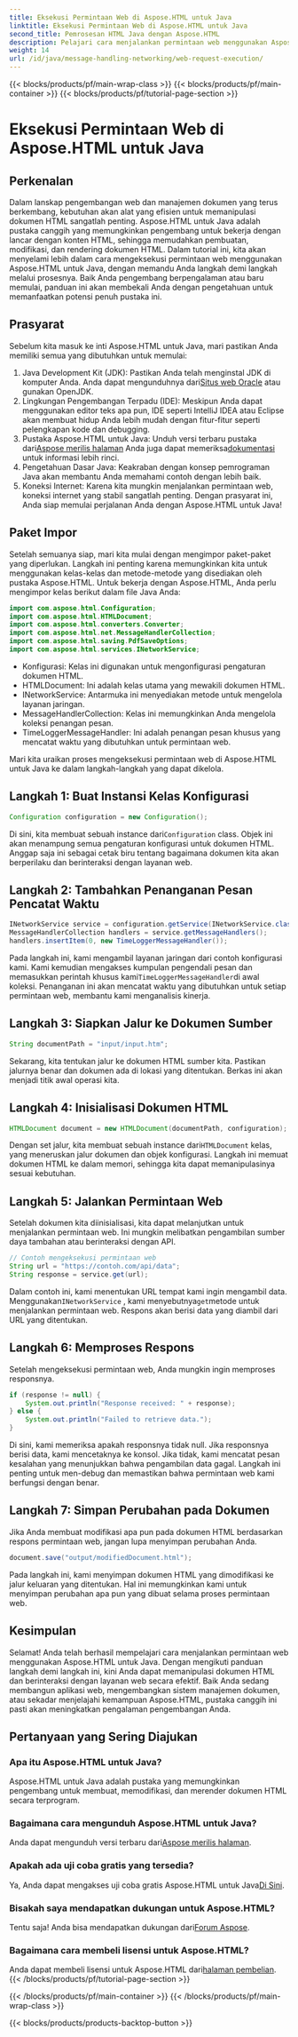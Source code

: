 ```yaml
---
title: Eksekusi Permintaan Web di Aspose.HTML untuk Java
linktitle: Eksekusi Permintaan Web di Aspose.HTML untuk Java
second_title: Pemrosesan HTML Java dengan Aspose.HTML
description: Pelajari cara menjalankan permintaan web menggunakan Aspose.HTML untuk Java dengan panduan langkah demi langkah yang komprehensif ini. Tingkatkan keterampilan manajemen dokumen HTML Anda.
weight: 14
url: /id/java/message-handling-networking/web-request-execution/
---
```


{{< blocks/products/pf/main-wrap-class >}}
{{< blocks/products/pf/main-container >}}
{{< blocks/products/pf/tutorial-page-section >}}

# Eksekusi Permintaan Web di Aspose.HTML untuk Java

## Perkenalan
Dalam lanskap pengembangan web dan manajemen dokumen yang terus berkembang, kebutuhan akan alat yang efisien untuk memanipulasi dokumen HTML sangatlah penting. Aspose.HTML untuk Java adalah pustaka canggih yang memungkinkan pengembang untuk bekerja dengan lancar dengan konten HTML, sehingga memudahkan pembuatan, modifikasi, dan rendering dokumen HTML. Dalam tutorial ini, kita akan menyelami lebih dalam cara mengeksekusi permintaan web menggunakan Aspose.HTML untuk Java, dengan memandu Anda langkah demi langkah melalui prosesnya. Baik Anda pengembang berpengalaman atau baru memulai, panduan ini akan membekali Anda dengan pengetahuan untuk memanfaatkan potensi penuh pustaka ini.
## Prasyarat
Sebelum kita masuk ke inti Aspose.HTML untuk Java, mari pastikan Anda memiliki semua yang dibutuhkan untuk memulai:
1.  Java Development Kit (JDK): Pastikan Anda telah menginstal JDK di komputer Anda. Anda dapat mengunduhnya dari[Situs web Oracle](https://www.oracle.com/java/technologies/javase-jdk11-downloads.html) atau gunakan OpenJDK.
2. Lingkungan Pengembangan Terpadu (IDE): Meskipun Anda dapat menggunakan editor teks apa pun, IDE seperti IntelliJ IDEA atau Eclipse akan membuat hidup Anda lebih mudah dengan fitur-fitur seperti pelengkapan kode dan debugging.
3.  Pustaka Aspose.HTML untuk Java: Unduh versi terbaru pustaka dari[Aspose merilis halaman](https://releases.aspose.com/html/java/) Anda juga dapat memeriksa[dokumentasi](https://reference.aspose.com/html/java/) untuk informasi lebih rinci.
4. Pengetahuan Dasar Java: Keakraban dengan konsep pemrograman Java akan membantu Anda memahami contoh dengan lebih baik.
5. Koneksi Internet: Karena kita mungkin menjalankan permintaan web, koneksi internet yang stabil sangatlah penting.
Dengan prasyarat ini, Anda siap memulai perjalanan Anda dengan Aspose.HTML untuk Java!
## Paket Impor
Setelah semuanya siap, mari kita mulai dengan mengimpor paket-paket yang diperlukan. Langkah ini penting karena memungkinkan kita untuk menggunakan kelas-kelas dan metode-metode yang disediakan oleh pustaka Aspose.HTML.
Untuk bekerja dengan Aspose.HTML, Anda perlu mengimpor kelas berikut dalam file Java Anda:
```java
import com.aspose.html.Configuration;
import com.aspose.html.HTMLDocument;
import com.aspose.html.converters.Converter;
import com.aspose.html.net.MessageHandlerCollection;
import com.aspose.html.saving.PdfSaveOptions;
import com.aspose.html.services.INetworkService;
```

- Konfigurasi: Kelas ini digunakan untuk mengonfigurasi pengaturan dokumen HTML.
- HTMLDocument: Ini adalah kelas utama yang mewakili dokumen HTML.
- INetworkService: Antarmuka ini menyediakan metode untuk mengelola layanan jaringan.
- MessageHandlerCollection: Kelas ini memungkinkan Anda mengelola koleksi penangan pesan.
- TimeLoggerMessageHandler: Ini adalah penangan pesan khusus yang mencatat waktu yang dibutuhkan untuk permintaan web.

Mari kita uraikan proses mengeksekusi permintaan web di Aspose.HTML untuk Java ke dalam langkah-langkah yang dapat dikelola.
## Langkah 1: Buat Instansi Kelas Konfigurasi
```java
Configuration configuration = new Configuration();
```

 Di sini, kita membuat sebuah instance dari`Configuration` class. Objek ini akan menampung semua pengaturan konfigurasi untuk dokumen HTML. Anggap saja ini sebagai cetak biru tentang bagaimana dokumen kita akan berperilaku dan berinteraksi dengan layanan web.
## Langkah 2: Tambahkan Penanganan Pesan Pencatat Waktu
```java
INetworkService service = configuration.getService(INetworkService.class);
MessageHandlerCollection handlers = service.getMessageHandlers();
handlers.insertItem(0, new TimeLoggerMessageHandler());
```

 Pada langkah ini, kami mengambil layanan jaringan dari contoh konfigurasi kami. Kami kemudian mengakses kumpulan pengendali pesan dan memasukkan perintah khusus kami`TimeLoggerMessageHandler`di awal koleksi. Penanganan ini akan mencatat waktu yang dibutuhkan untuk setiap permintaan web, membantu kami menganalisis kinerja.
## Langkah 3: Siapkan Jalur ke Dokumen Sumber
```java
String documentPath = "input/input.htm";
```

Sekarang, kita tentukan jalur ke dokumen HTML sumber kita. Pastikan jalurnya benar dan dokumen ada di lokasi yang ditentukan. Berkas ini akan menjadi titik awal operasi kita.
## Langkah 4: Inisialisasi Dokumen HTML
```java
HTMLDocument document = new HTMLDocument(documentPath, configuration);
```

 Dengan set jalur, kita membuat sebuah instance dari`HTMLDocument` kelas, yang meneruskan jalur dokumen dan objek konfigurasi. Langkah ini memuat dokumen HTML ke dalam memori, sehingga kita dapat memanipulasinya sesuai kebutuhan.
## Langkah 5: Jalankan Permintaan Web
Setelah dokumen kita diinisialisasi, kita dapat melanjutkan untuk menjalankan permintaan web. Ini mungkin melibatkan pengambilan sumber daya tambahan atau berinteraksi dengan API.
```java
// Contoh mengeksekusi permintaan web
String url = "https://contoh.com/api/data";
String response = service.get(url);
```

 Dalam contoh ini, kami menentukan URL tempat kami ingin mengambil data. Menggunakan`INetworkService` , kami menyebutnya`get`metode untuk menjalankan permintaan web. Respons akan berisi data yang diambil dari URL yang ditentukan.
## Langkah 6: Memproses Respons
Setelah mengeksekusi permintaan web, Anda mungkin ingin memproses responsnya.
```java
if (response != null) {
    System.out.println("Response received: " + response);
} else {
    System.out.println("Failed to retrieve data.");
}
```
Di sini, kami memeriksa apakah responsnya tidak null. Jika responsnya berisi data, kami mencetaknya ke konsol. Jika tidak, kami mencatat pesan kesalahan yang menunjukkan bahwa pengambilan data gagal. Langkah ini penting untuk men-debug dan memastikan bahwa permintaan web kami berfungsi dengan benar.
## Langkah 7: Simpan Perubahan pada Dokumen
Jika Anda membuat modifikasi apa pun pada dokumen HTML berdasarkan respons permintaan web, jangan lupa menyimpan perubahan Anda.
```java
document.save("output/modifiedDocument.html");
```

Pada langkah ini, kami menyimpan dokumen HTML yang dimodifikasi ke jalur keluaran yang ditentukan. Hal ini memungkinkan kami untuk menyimpan perubahan apa pun yang dibuat selama proses permintaan web.
## Kesimpulan
Selamat! Anda telah berhasil mempelajari cara menjalankan permintaan web menggunakan Aspose.HTML untuk Java. Dengan mengikuti panduan langkah demi langkah ini, kini Anda dapat memanipulasi dokumen HTML dan berinteraksi dengan layanan web secara efektif. Baik Anda sedang membangun aplikasi web, mengembangkan sistem manajemen dokumen, atau sekadar menjelajahi kemampuan Aspose.HTML, pustaka canggih ini pasti akan meningkatkan pengalaman pengembangan Anda.
## Pertanyaan yang Sering Diajukan
### Apa itu Aspose.HTML untuk Java?
Aspose.HTML untuk Java adalah pustaka yang memungkinkan pengembang untuk membuat, memodifikasi, dan merender dokumen HTML secara terprogram.
### Bagaimana cara mengunduh Aspose.HTML untuk Java?
 Anda dapat mengunduh versi terbaru dari[Aspose merilis halaman](https://releases.aspose.com/html/java/).
### Apakah ada uji coba gratis yang tersedia?
 Ya, Anda dapat mengakses uji coba gratis Aspose.HTML untuk Java[Di Sini](https://releases.aspose.com/).
### Bisakah saya mendapatkan dukungan untuk Aspose.HTML?
 Tentu saja! Anda bisa mendapatkan dukungan dari[Forum Aspose](https://forum.aspose.com/c/html/29).
### Bagaimana cara membeli lisensi untuk Aspose.HTML?
 Anda dapat membeli lisensi untuk Aspose.HTML dari[halaman pembelian](https://purchase.aspose.com/buy).
{{< /blocks/products/pf/tutorial-page-section >}}

{{< /blocks/products/pf/main-container >}}
{{< /blocks/products/pf/main-wrap-class >}}

{{< blocks/products/products-backtop-button >}}
